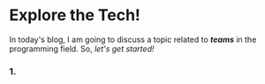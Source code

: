 # Explore the Tech! 

In today's blog, I am going to discuss a topic related to ***teams*** in the programming field. So, _let's get started!_

### 1. 
